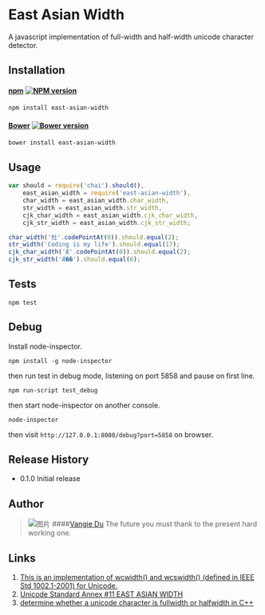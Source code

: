 East Asian Width
================

A javascript implementation of full-width and half-width unicode character detector.

## Installation

#### [npm](https://www.npmjs.org/) [![NPM version](https://badge.fury.io/js/east-asian-width.svg)](https://www.npmjs.org/package/east-asian-width)

```sh
npm install east-asian-width
```

#### [Bower](http://bower.io/) [![Bower version](https://badge.fury.io/bo/east-asian-width.svg)](https://github.com/vangie/east-asian-width/releases)

```sh
bower install east-asian-width
```
## Usage

```javascript
var should = require('chai').should(),
    east_asian_width = require('east-asian-width'),
    char_width = east_asian_width.char_width,
    str_width = east_asian_width.str_width,
    cjk_char_width = east_asian_width.cjk_char_width,
    cjk_str_width = east_asian_width.cjk_str_width;

char_width('杜'.codePointAt(0)).should.equal(2);
str_width('Coding is my life').should.equal(17);
cjk_char_width('Æ'.codePointAt(0)).should.equal(2);
cjk_str_width('Æ��').should.equal(6);
```

## Tests

    npm test


## Debug

Install node-inspector.

    npm install -g node-inspector

then run test in debug mode, listening on port 5858 and pause on first line.

    npm run-script test_debug

then start node-inspector on another console.

    node-inspector

then visit `http://127.0.0.1:8080/debug?port=5858` on browser.

## Release History

* 0.1.0 Initial release

## Author
> ![图片](https://dn-coding-net-production-static.qbox.me/7d422c9e-c2f9-4401-a846-8b4393cbd7b4.jpg?imageMogr2/auto-orient/format/jpeg/crop/!662x662a1a0/thumbnail/80)
> ####[Vangie Du](http://codelife.me)
> The future you must thank to the present hard working one.


## Links

1. [This is an implementation of wcwidth() and wcswidth() (defined in IEEE Std 1002.1-2001) for Unicode.](http://www.cl.cam.ac.uk/~mgk25/ucs/wcwidth.c)
2. [Unicode Standard Annex #11 EAST ASIAN WIDTH](http://www.unicode.org/reports/tr11/)
3. [determine whether a unicode character is fullwidth or halfwidth in C++](http://stackoverflow.com/questions/15114303/determine-whether-a-unicode-character-is-fullwidth-or-halfwidth-in-c)

